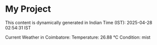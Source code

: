 # My Project

This content is dynamically generated in Indian Time (IST): 2025-04-28 02:54:31 IST


Current Weather in Coimbatore:
Temperature: 26.88 °C
Condition: mist
